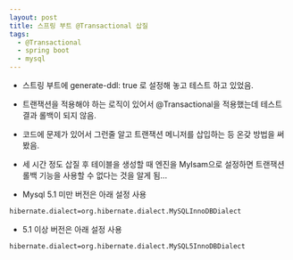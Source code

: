 ```yaml
---
layout: post
title: 스프링 부트 @Transactional 삽질
tags:
  - @Transactional
  - spring boot
  - mysql
---
```


* 스트링 부트에 generate-ddl: true 로 설정해 놓고 테스트 하고 있었음.

* 트랜잭션을 적용해야 하는 로직이 있어서 @Transactional을 적용했는데 테스트 결과 롤백이 되지 않음.

* 코드에 문제가 있어서 그런줄 알고 트랜잭션 메니저를 삽입하는 등 온갖 방법을 써 봤음.

* 세 시간 정도 삽질 후 테이블을 생성할 때 엔진을 MyIsam으로 설정하면 트랜잭션 롤백 기능을 사용할 수 없다는 것을 알게 됨...

* Mysql 5.1 미만 버전은 아래 설정 사용

```bash
hibernate.dialect=org.hibernate.dialect.MySQLInnoDBDialect
```

* 5.1 이상 버전은 아래 설정 사용

```bash
hibernate.dialect=org.hibernate.dialect.MySQL5InnoDBDialect
```
